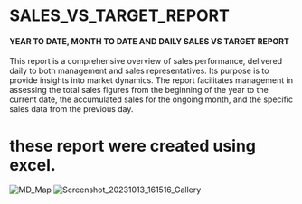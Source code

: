 # SALES_VS_TARGET_REPORT
#### YEAR TO DATE, MONTH TO DATE AND DAILY SALES VS TARGET REPORT 

This report is a comprehensive overview of sales performance, delivered daily to both management and sales representatives. Its purpose is to provide insights into market dynamics. The report facilitates management in assessing the total sales figures from the beginning of the year to the current date, the accumulated sales for the ongoing month, and the specific sales data from the previous day.

# these report were created using excel.

![MD_Map](https://github.com/ambroseap/SALES_VS_TARGET_REPORT/assets/65343392/85be1e05-aafe-4fc8-8ff2-4defb76ddf85)
![Screenshot_20231013_161516_Gallery](https://github.com/ambroseap/SALES_VS_TARGET_REPORT/assets/65343392/a3131910-607d-473d-8686-48faea29e4b4)
